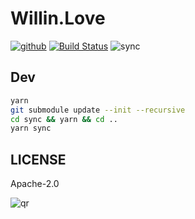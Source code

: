 # Willin.Love

[![github](https://img.shields.io/github/followers/willin.svg?style=social&label=Followers)](https://github.com/willin) [![Build Status](https://travis-ci.org/willin-love/willin.love.svg?branch=master)](https://travis-ci.org/willin-love/willin.love) ![sync](https://github.com/willin-love/willin.love/workflows/sync/badge.svg?branch=master)

## Dev

```bash
yarn
git submodule update --init --recursive
cd sync && yarn && cd ..
yarn sync
```

## LICENSE

Apache-2.0

![qr](https://user-images.githubusercontent.com/1890238/89126156-0f3eeb80-d516-11ea-9046-5a3a5d59b86b.png)
